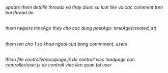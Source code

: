 ###### update them details threads va thay duoc so luot like va cac comment tren bai thread do
###### them helpers timeAgo thay cho cac dung postAgo: timeAgo(created_at)
###### them ten cho 1 so khoa ngoai cua bang commment, users
###### them file controller/loadpage.js de controll viec loadpage con controller/user.js de controll viec lien quan toi user

